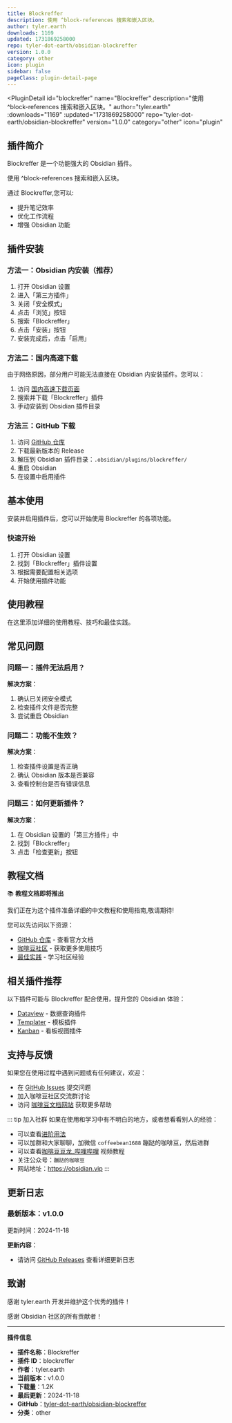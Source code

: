 ```yaml
---
title: Blockreffer
description: 使用 ^block-references 搜索和嵌入区块。
author: tyler.earth
downloads: 1169
updated: 1731869258000
repo: tyler-dot-earth/obsidian-blockreffer
version: 1.0.0
category: other
icon: plugin
sidebar: false
pageClass: plugin-detail-page
---
```


<PluginDetail
  id="blockreffer"
  name="Blockreffer"
  description="使用 ^block-references 搜索和嵌入区块。"
  author="tyler.earth"
  :downloads="1169"
  :updated="1731869258000"
  repo="tyler-dot-earth/obsidian-blockreffer"
  version="1.0.0"
  category="other"
  icon="plugin"
>

<!-- AUTO_GENERATED_START -->
## 插件简介

Blockreffer 是一个功能强大的 Obsidian 插件。

使用 ^block-references 搜索和嵌入区块。

通过 Blockreffer,您可以:

- 提升笔记效率
- 优化工作流程
- 增强 Obsidian 功能

<!-- AUTO_GENERATED_END -->

<!-- AUTO_GENERATED_START -->
## 插件安装

### 方法一：Obsidian 内安装（推荐）

1. 打开 Obsidian 设置
2. 进入「第三方插件」
3. 关闭「安全模式」
4. 点击「浏览」按钮
5. 搜索「Blockreffer」
6. 点击「安装」按钮
7. 安装完成后，点击「启用」

### 方法二：国内高速下载

由于网络原因，部分用户可能无法直接在 Obsidian 内安装插件。您可以：

1. 访问 [国内高速下载页面](/zh/documentation/obsidian-plugins-download.html)
2. 搜索并下载「Blockreffer」插件
3. 手动安装到 Obsidian 插件目录

### 方法三：GitHub 下载

1. 访问 [GitHub 仓库](https://github.com/tyler-dot-earth/obsidian-blockreffer)
2. 下载最新版本的 Release
3. 解压到 Obsidian 插件目录：`.obsidian/plugins/blockreffer/`
4. 重启 Obsidian
5. 在设置中启用插件

## 基本使用

安装并启用插件后，您可以开始使用 Blockreffer 的各项功能。

### 快速开始

1. 打开 Obsidian 设置
2. 找到「Blockreffer」插件设置
3. 根据需要配置相关选项
4. 开始使用插件功能

<!-- AUTO_GENERATED_END -->

<!-- CUSTOM_CONTENT_START:tutorial -->
## 使用教程

在这里添加详细的使用教程、技巧和最佳实践。

<!-- CUSTOM_CONTENT_END:tutorial -->

<!-- SHARED_CONTENT_START -->
## 常见问题

### 问题一：插件无法启用？

**解决方案**：
1. 确认已关闭安全模式
2. 检查插件文件是否完整
3. 尝试重启 Obsidian

### 问题二：功能不生效？

**解决方案**：
1. 检查插件设置是否正确
2. 确认 Obsidian 版本是否兼容
3. 查看控制台是否有错误信息

### 问题三：如何更新插件？

**解决方案**：
1. 在 Obsidian 设置的「第三方插件」中
2. 找到「Blockreffer」
3. 点击「检查更新」按钮

## 教程文档

📚 **教程文档即将推出**

我们正在为这个插件准备详细的中文教程和使用指南,敬请期待!

您可以先访问以下资源：
- [GitHub 仓库](https://github.com/tyler-dot-earth/obsidian-blockreffer) - 查看官方文档
- [咖啡豆社区](/zh/bases/) - 获取更多使用技巧
- [最佳实践](/zh/best-practices/) - 学习社区经验

## 相关插件推荐

以下插件可能与 Blockreffer 配合使用，提升您的 Obsidian 体验：

- [Dataview](/zh/plugins/dataview.html) - 数据查询插件
- [Templater](/zh/plugins/templater-obsidian.html) - 模板插件
- [Kanban](/zh/plugins/obsidian-kanban.html) - 看板视图插件

## 支持与反馈

如果您在使用过程中遇到问题或有任何建议，欢迎：

- 在 [GitHub Issues](https://github.com/tyler-dot-earth/obsidian-blockreffer/issues) 提交问题
- 加入咖啡豆社区交流群讨论
- 访问 [咖啡豆文档网站](https://obsidian.vip) 获取更多帮助

::: tip 加入社群
如果在使用和学习中有不明白的地方，或者想看看别人的经验：
- 可以查看[进阶用法](/zh/advanced)
- 可以加群和大家聊聊，加微信 `coffeebean1688` 蹦跶的咖啡豆，然后进群
- 可以查看[咖啡豆豆龙_哔哩哔哩](https://space.bilibili.com/618777356) 视频教程
- 关注公众号：`蹦跶的咖啡豆`
- 网站地址：https://obsidian.vip
:::
<!-- SHARED_CONTENT_END -->

<!-- AUTO_GENERATED_START -->
## 更新日志

### 最新版本：v1.0.0

更新时间：2024-11-18

**更新内容**：
- 请访问 [GitHub Releases](https://github.com/tyler-dot-earth/obsidian-blockreffer/releases) 查看详细更新日志

## 致谢

感谢 tyler.earth 开发并维护这个优秀的插件！

感谢 Obsidian 社区的所有贡献者！

---

**插件信息**
- **插件名称**：Blockreffer
- **插件 ID**：blockreffer
- **作者**：tyler.earth
- **当前版本**：v1.0.0
- **下载量**：1.2K
- **最后更新**：2024-11-18
- **GitHub**：[tyler-dot-earth/obsidian-blockreffer](https://github.com/tyler-dot-earth/obsidian-blockreffer)
- **分类**：other
<!-- AUTO_GENERATED_END -->

</PluginDetail>

